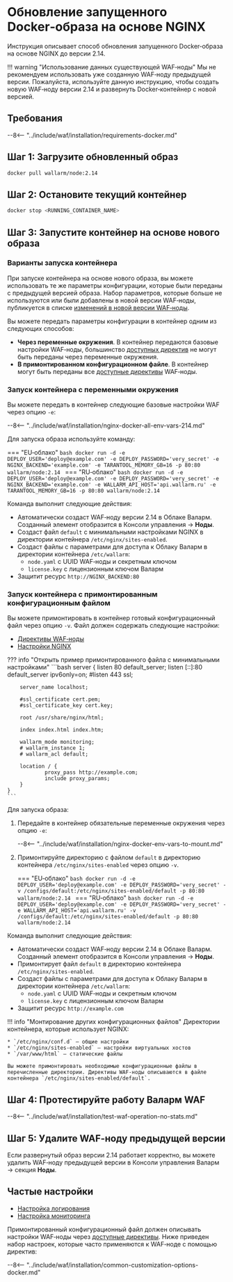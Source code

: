 [waf-mode-instr]:                   ../admin-ru/configure-wallarm-mode.md
[logging-instr]:                    ../admin-ru/configure-logging.md
[proxy-balancer-instr]:             ../admin-ru/using-proxy-or-balancer-ru.md
[scanner-whitelisting-instr]:       ../admin-ru/scanner-ips-whitelisting.md
[process-time-limit-instr]:         ../admin-ru/configure-parameters-ru.md#wallarm_process_time_limit
[default-ip-blocking-settings]:     ../admin-ru/configure-ip-blocking-nginx-ru.md
[wallarm-acl-directive]:            ../admin-ru/configure-parameters-ru.md#wallarm_acl
[allocating-memory-guide]:          ../admin-ru/configuration-guides/allocate-resources-for-waf-node.md
[mount-config-instr]:               #запуск-контейнера-с-примонтированным-конфигурационным-файлом

# Обновление запущенного Docker‑образа на основе NGINX

Инструкция описывает способ обновления запущенного Docker‑образа на основе NGINX до версии 2.14.

!!! warning "Использование данных существующей WAF‑ноды"
    Мы не рекомендуем использовать уже созданную WAF‑ноду предыдущей версии. Пожалуйста, используйте данную инструкцию, чтобы создать новую WAF‑ноду версии 2.14 и развернуть Docker‑контейнер с новой версией.

## Требования

--8<-- "../include/waf/installation/requirements-docker.md"

## Шаг 1: Загрузите обновленный образ

```bash
docker pull wallarm/node:2.14
```

## Шаг 2: Остановите текущий контейнер

```bash
docker stop <RUNNING_CONTAINER_NAME>
```

## Шаг 3: Запустите контейнер на основе нового образа

### Варианты запуска контейнера

При запуске контейнера на основе нового образа, вы можете использовать те же параметры конфигурации, которые были переданы с предыдущей версией образа. Набор параметров, которые больше не используются или были добавлены в новой версии WAF‑ноды, публикуется в списке [изменений в новой версии WAF‑ноды](what-is-new.md).

Вы можете передать параметры конфигурации в контейнер одним из следующих способов:

* **Через переменные окружения**. В контейнер передаются базовые настройки WAF‑ноды, большинство [доступных директив](../admin-ru/configure-parameters-ru.md) не могут быть переданы через переменные окружения.
* **В примонтированном конфигурационном файле**. В контейнер могут быть переданы все [доступные директивы](../admin-ru/configure-parameters-ru.md) WAF‑ноды.

### Запуск контейнера с переменными окружения

Вы можете передать в контейнер следующие базовые настройки WAF через опцию `-e`:

--8<-- "../include/waf/installation/nginx-docker-all-env-vars-214.md"

Для запуска образа используйте команду:

=== "EU‑облако"
    ```bash
    docker run -d -e DEPLOY_USER='deploy@example.com' -e DEPLOY_PASSWORD='very_secret' -e NGINX_BACKEND='example.com' -e TARANTOOL_MEMORY_GB=16 -p 80:80 wallarm/node:2.14
    ```
=== "RU‑облако"
    ```bash
    docker run -d -e DEPLOY_USER='deploy@example.com' -e DEPLOY_PASSWORD='very_secret' -e NGINX_BACKEND='example.com' -e WALLARM_API_HOST='api.wallarm.ru' -e TARANTOOL_MEMORY_GB=16 -p 80:80 wallarm/node:2.14
    ```

Команда выполнит следующие действия:

* Автоматически создаст WAF‑ноду версии 2.14 в Облаке Валарм. Созданный элемент отобразится в Консоли управления → **Ноды**.
* Создаст файл `default` с минимальными настройками NGINX в директории контейнера `/etc/nginx/sites-enabled`.
* Создаст файлы с параметрами для доступа к Облаку Валарм в директории контейнера `/etc/wallarm`:
    * `node.yaml` с UUID WAF‑ноды и секретным ключом
    * `license.key` с лицензионным ключом Валарм
* Защитит ресурс `http://NGINX_BACKEND:80`

### Запуск контейнера с примонтированным конфигурационным файлом

Вы можете примонтировать в контейнер готовый конфигурационный файл через опцию `-v`. Файл должен содержать следующие настройки:

* [Директивы WAF‑ноды](../admin-ru/configure-parameters-ru.md)
* [Настройки NGINX](https://nginx.org/ru/docs/beginners_guide.html)

??? info "Открыть пример примонтированного файла с минимальными настройками"
    ```bash
    server {
        listen 80 default_server;
        listen [::]:80 default_server ipv6only=on;
        #listen 443 ssl;

        server_name localhost;

        #ssl_certificate cert.pem;
        #ssl_certificate_key cert.key;

        root /usr/share/nginx/html;

        index index.html index.htm;

        wallarm_mode monitoring;
        # wallarm_instance 1;
        # wallarm_acl default;

        location / {
                proxy_pass http://example.com;
                include proxy_params;
        }
    }
    ```

Для запуска образа:

1. Передайте в контейнер обязательные переменные окружения через опцию `-e`:

    --8<-- "../include/waf/installation/nginx-docker-env-vars-to-mount.md"

2. Примонтируйте директорию с файлом `default` в директорию контейнера `/etc/nginx/sites-enabled` через опцию `-v`.

    === "EU‑облако"
        ```bash
        docker run -d -e DEPLOY_USER='deploy@example.com' -e DEPLOY_PASSWORD='very_secret' -v /configs/default:/etc/nginx/sites-enabled/default -p 80:80 wallarm/node:2.14
        ```
    === "RU‑облако"
        ```bash
        docker run -d -e DEPLOY_USER='deploy@example.com' -e DEPLOY_PASSWORD='very_secret' -e WALLARM_API_HOST='api.wallarm.ru' -v /configs/default:/etc/nginx/sites-enabled/default -p 80:80 wallarm/node:2.14
        ```

Команда выполнит следующие действия:

* Автоматически создаст WAF‑ноду версии 2.14 в Облаке Валарм. Созданный элемент отобразится в Консоли управления → **Ноды**.
* Примонтирует файл `default` в директорию контейнера `/etc/nginx/sites-enabled`.
* Создаст файлы с параметрами для доступа к Облаку Валарм в директории контейнера `/etc/wallarm`:
    * `node.yaml` с UUID WAF‑ноды и секретным ключом
    * `license.key` с лицензионным ключом Валарм
* Защитит ресурс `http://example.com`

!!! info "Монтирование других конфигурационных файлов"
    Директории контейнера, которые использует NGINX:

    * `/etc/nginx/conf.d` — общие настройки
    * `/etc/nginx/sites-enabled` — настройки виртуальных хостов
    * `/var/www/html` — статические файлы

    Вы можете примонтировать необходимые конфигурационные файлы в перечисленные директории. Директивы WAF‑ноды описываются в файле контейнера `/etc/nginx/sites-enabled/default`.

## Шаг 4: Протестируйте работу Валарм WAF

--8<-- "../include/waf/installation/test-waf-operation-no-stats.md"

## Шаг 5: Удалите WAF‑ноду предыдущей версии

Если развернутый образ версии 2.14 работает корректно, вы можете удалить WAF‑ноду предыдущей версии в Консоли управления Валарм → секция **Ноды**.

## Частые настройки

* [Настройка логирования](../admin-ru/installation-docker-ru.md#настройка-логирования)
* [Настройка мониторинга](../admin-ru/installation-docker-ru.md#настройка-мониторинга)

Примонтированный конфигурационный файл должен описывать настройки WAF‑ноды через [доступные директивы](../admin-ru/configure-parameters-ru.md). Ниже приведен набор настроек, которые часто применяются к WAF‑ноде с помощью директив:

--8<-- "../include/waf/installation/common-customization-options-docker.md"